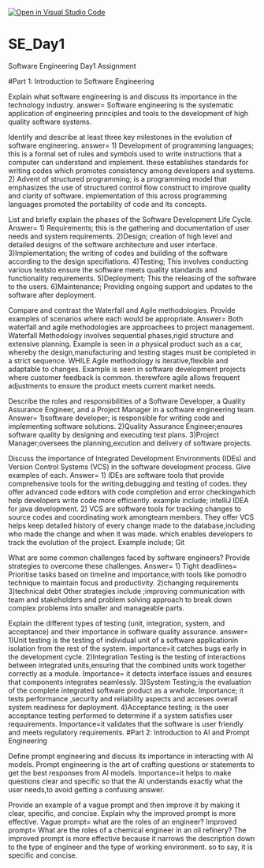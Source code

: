 [![Open in Visual Studio Code](https://classroom.github.com/assets/open-in-vscode-2e0aaae1b6195c2367325f4f02e2d04e9abb55f0b24a779b69b11b9e10269abc.svg)](https://classroom.github.com/online_ide?assignment_repo_id=15564630&assignment_repo_type=AssignmentRepo)
# SE_Day1
Software Engineering Day1 Assignment

#Part 1: Introduction to Software Engineering

Explain what software engineering is and discuss its importance in the technology industry.
answer= Software engineering is the systematic application of engineering principles and tools to the development of high quality software systems.


Identify and describe at least three key milestones in the evolution of software engineering.
answer= 1) Development of programming languages; this is a formal set of rules and symbols used to write instructions that a computer can understand and implement.  these establishes standards for writing codes which promotes consistency among developers and systems.
2) Advent of structured programming; is a programming model that emphasizes the use of structured control flow construct to improve quality and clarity of software.  implementation of this across programming languages promoted the portability of code and its concepts.

List and briefly explain the phases of the Software Development Life Cycle.
Answer= 1) Requirements; this is the gathering and documentation of user needs and system requirements.
2)Design; creation of high level and detailed designs of the software architecture and user interface.
3)Implementation; the writing of codes and building of the software according to the design specifiations.
4)Testing; This involves conducting various teststo ensure the software meets quality standards and functionality requirements.
5)Deployment; This the releasing of the software to the users.
6)Maintenance; Providing ongoing support and updates to the software after deployment.

Compare and contrast the Waterfall and Agile methodologies. Provide examples of scenarios where each would be appropriate.
Answer= Both waterfall and agile methodologies are approachees to project management.
Waterfall Methodology involves sequential phases,rigid structure and extensive planning.
Example is seen in a physical product such as a car, whereby the design,manufacturing and testing stages must be completed in a strict sequence.  WHILE
Agile methodology is iterative,flexible and adaptable to changes.
Example is seen in software development projects where customer feedback is common. therewfore agile allows frequent adjustments to ensure the product meets current market needs. 


Describe the roles and responsibilities of a Software Developer, a Quality Assurance Engineer, and a Project Manager in a software engineering team.
Answer= 1)software developer; is responsible for writing code and implementing software solutions.
2)Quality Assurance Engineer;ensures software quality by designing and executing test plans.
3)Project Manager;oversees the planning,excution and delivery of software projects.


Discuss the importance of Integrated Development Environments (IDEs) and Version Control Systems (VCS) in the software development process. Give examples of each.
Answer= 1) IDEs are software tools that provide comprehensive tools for the writing,debugging and testing of codes. 
they offer advanced code editors with code completion and error checkingwhich help developers write code more efficiently.
example include; intelliJ IDEA for java development.
2) VCS are software tools for tracking changes to source codes and coordinating work amongteam members.
They offer VCS helps keep detailed history of every change made to the database,including who made the change and when it was made. which enables developers to track the evolution of the project.
Example include; Git

What are some common challenges faced by software engineers? Provide strategies to overcome these challenges.
Answer= 1) Tight deadlines= Prioritise tasks based on timeline and importance,with tools like pomodro technique to maintain focus and productivity.
2)changing requirements
3)technical debt
Other strategies include ;improving communication with team and stakeholders and problem solving approach to break down complex problems into smaller and manageable parts.


Explain the different types of testing (unit, integration, system, and acceptance) and their importance in software quality assurance.
answer=
1)Unit testing is the testing of individual unit of a software applicationin isolation from the rest of the system.
importance=it catches bugs early in the development cycle.
2)Integration Testing is the testing of interactions between  integrated units,ensuring that the combined units work together correctly as a module.
Importance= it detects interface issues and ensures that components integrates seamlessly.
3)System Testing;is the evaluation of the complete integrated software product as a wwhole.
Importance; it tests performance ,security and reliability aspects and acceses overall system readiness for deployment.
4)Acceptance testing; is the user acceptance testing performed to determine if a system satisfies user requuirements.
Importance=it validates that the software is user friendly and meets regulatory requirements.
#Part 2: Introduction to AI and Prompt Engineering


Define prompt engineering and discuss its importance in interacting with AI models.
Prompt engineering is the art of crafting questions or statements to get the best responses from AI models.
Importance=it helps to make questions clear and specific so that the AI understands exactly what the user needs,to avoid getting a confusing answer.



Provide an example of a vague prompt and then improve it by making it clear, specific, and concise. Explain why the improved prompt is more effective.
Vague prompt= what are the roles of an engineer?
Improved prompt= What are the roles of a chemical engineer in an oil refinery?
The improved prompt is more effective because it narrows the description down to the type of engineer and the type of working environment. so to say, it is specific and concise.
